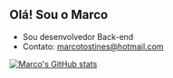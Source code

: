 ## Olá! Sou o Marco

- Sou desenvolvedor Back-end
- Contato: marcotostines@hotmail.com

[![Marco's GitHub stats](https://github-readme-stats.vercel.app/api?username=Marco163b)](https://github.com/Marco163b/github-readme-stats)
